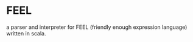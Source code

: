 # FEEL 
a parser and interpreter for FEEL (friendly enough expression language) written in scala.


